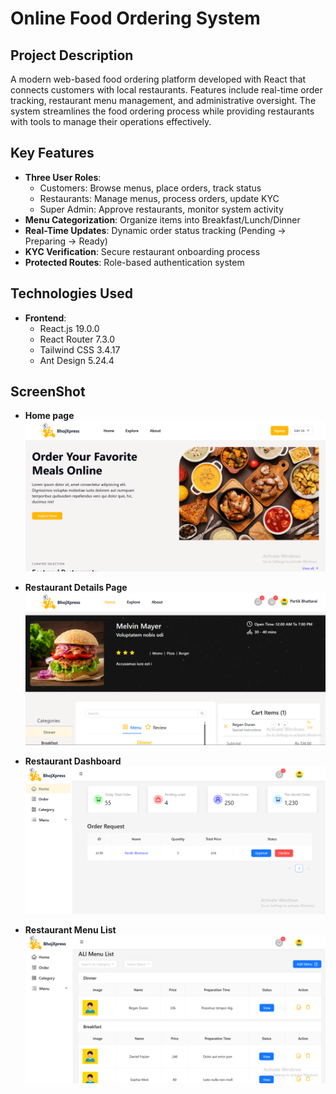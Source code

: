 # Online Food Ordering System

## Project Description

A modern web-based food ordering platform developed with React that connects customers with local restaurants. Features include real-time order tracking, restaurant menu management, and administrative oversight. The system streamlines the food ordering process while providing restaurants with tools to manage their operations effectively.

## Key Features

- **Three User Roles**:
  - Customers: Browse menus, place orders, track status
  - Restaurants: Manage menus, process orders, update KYC
  - Super Admin: Approve restaurants, monitor system activity
- **Menu Categorization**: Organize items into Breakfast/Lunch/Dinner
- **Real-Time Updates**: Dynamic order status tracking (Pending → Preparing → Ready)
- **KYC Verification**: Secure restaurant onboarding process
- **Protected Routes**: Role-based authentication system

## Technologies Used

- **Frontend**:
  - React.js 19.0.0
  - React Router 7.3.0
  - Tailwind CSS 3.4.17
  - Ant Design 5.24.4

## ScreenShot
- **Home page**
![Image alt](https://github.com/bhattaraiprati/Food-Ordering-System-frontend/blob/ae6e71e3a9a94ebd3d4eda5d24acfdcb0c1cc63d/src/assets/Images/Home%20Page.png?raw=true)

- **Restaurant Details Page**
![Image alt](https://github.com/bhattaraiprati/Food-Ordering-System-frontend/blob/ae6e71e3a9a94ebd3d4eda5d24acfdcb0c1cc63d/src/assets/Images/Restaurant%20details%20page.png?raw=true)

- **Restaurant Dashboard**
![Iamge alt](https://github.com/bhattaraiprati/Food-Ordering-System-frontend/blob/ae6e71e3a9a94ebd3d4eda5d24acfdcb0c1cc63d/src/assets/Images/Restaurant%20Dashboard%20Page.png?raw=true)

- **Restaurant Menu List**
![Image alt](https://github.com/bhattaraiprati/Food-Ordering-System-frontend/blob/ae6e71e3a9a94ebd3d4eda5d24acfdcb0c1cc63d/src/assets/Images/Restaurant%20Menu%20List.png?raw=true)
